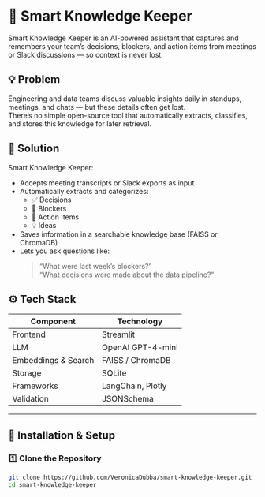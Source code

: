 
# 🧠 Smart Knowledge Keeper

Smart Knowledge Keeper is an AI-powered assistant that captures and remembers your team’s decisions, blockers, and action items from meetings or Slack discussions — so context is never lost.



## 💡 Problem
Engineering and data teams discuss valuable insights daily in standups, meetings, and chats — but these details often get lost.  
There’s no simple open-source tool that automatically extracts, classifies, and stores this knowledge for later retrieval.


## 🎯 Solution
Smart Knowledge Keeper:
- Accepts meeting transcripts or Slack exports as input  
- Automatically extracts and categorizes:
  - ✅ Decisions  
  - 🚧 Blockers  
  - 🔄 Action Items  
  - 💡 Ideas  
- Saves information in a searchable knowledge base (FAISS or ChromaDB)  
- Lets you ask questions like:
  > “What were last week’s blockers?”  
  > “What decisions were made about the data pipeline?”



## ⚙️ Tech Stack
| Component | Technology |
|------------|-------------|
| Frontend | Streamlit |
| LLM | OpenAI GPT-4-mini |
| Embeddings & Search | FAISS / ChromaDB |
| Storage | SQLite |
| Frameworks | LangChain, Plotly |
| Validation | JSONSchema |

---

## 🚀 Installation & Setup

### 1️⃣ Clone the Repository
```bash
git clone https://github.com/VeronicaDubba/smart-knowledge-keeper.git
cd smart-knowledge-keeper


